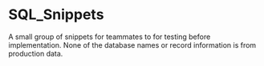 # SQL_Snippets
A small group of snippets for teammates to for testing before implementation. None of the database names or record information is from production data.


